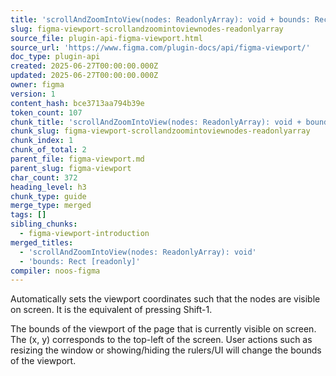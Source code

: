 ```yaml
---
title: 'scrollAndZoomIntoView(nodes: ReadonlyArray): void + bounds: Rect [readonly]'
slug: figma-viewport-scrollandzoomintoviewnodes-readonlyarray
source_file: plugin-api-figma-viewport.html
source_url: 'https://www.figma.com/plugin-docs/api/figma-viewport/'
doc_type: plugin-api
created: 2025-06-27T00:00:00.000Z
updated: 2025-06-27T00:00:00.000Z
owner: figma
version: 1
content_hash: bce3713aa794b39e
token_count: 107
chunk_title: 'scrollAndZoomIntoView(nodes: ReadonlyArray): void + bounds: Rect [readonly]'
chunk_slug: figma-viewport-scrollandzoomintoviewnodes-readonlyarray
chunk_index: 1
chunk_of_total: 2
parent_file: figma-viewport.md
parent_slug: figma-viewport
char_count: 372
heading_level: h3
chunk_type: guide
merge_type: merged
tags: []
sibling_chunks:
  - figma-viewport-introduction
merged_titles:
  - 'scrollAndZoomIntoView(nodes: ReadonlyArray): void'
  - 'bounds: Rect [readonly]'
compiler: noos-figma
---
```


Automatically sets the viewport coordinates such that the nodes are visible on screen. It is the equivalent of pressing Shift-1.

The bounds of the viewport of the page that is currently visible on screen. The (x, y) corresponds to the top-left of the screen. User actions such as resizing the window or showing/hiding the rulers/UI will change the bounds of the viewport.
